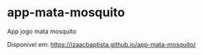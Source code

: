 # app-mata-mosquito
App jogo mata mosquito

Disponível em: https://izaacbaptista.github.io/app-mata-mosquito/

